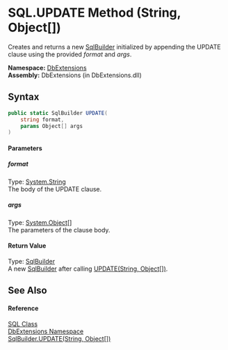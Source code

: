 SQL.UPDATE Method (String, Object[])
====================================
Creates and returns a new [SqlBuilder][1] initialized by appending the UPDATE clause using the provided *format* and *args*.

**Namespace:** [DbExtensions][2]  
**Assembly:** DbExtensions (in DbExtensions.dll)

Syntax
------

```csharp
public static SqlBuilder UPDATE(
	string format,
	params Object[] args
)
```

#### Parameters

##### *format*
Type: [System.String][3]  
The body of the UPDATE clause.

##### *args*
Type: [System.Object][4][]  
The parameters of the clause body.

#### Return Value
Type: [SqlBuilder][1]  
 A new [SqlBuilder][1] after calling [UPDATE(String, Object[])][5]. 

See Also
--------

#### Reference
[SQL Class][6]  
[DbExtensions Namespace][2]  
[SqlBuilder.UPDATE(String, Object[])][5]  

[1]: ../SqlBuilder/README.md
[2]: ../README.md
[3]: http://msdn.microsoft.com/en-us/library/s1wwdcbf
[4]: http://msdn.microsoft.com/en-us/library/e5kfa45b
[5]: ../SqlBuilder/UPDATE_1.md
[6]: README.md